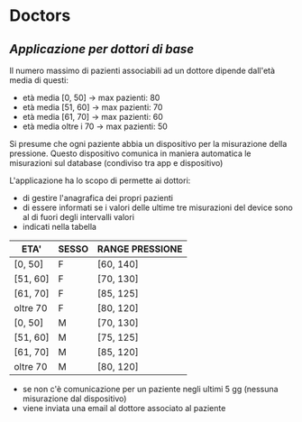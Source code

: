 # Doctors
## _Applicazione per dottori di base_

Il numero massimo di pazienti associabili ad un dottore dipende dall'età media di questi:
- età media [0, 50]    -> max pazienti: 80
- età media [51, 60]   -> max pazienti: 70
- età media [61, 70]   -> max pazienti: 60
- età media oltre i 70 -> max pazienti: 50

Si presume che ogni paziente abbia un dispositivo per la misurazione della pressione.
Questo dispositivo comunica in maniera automatica le misurazioni sul database (condiviso tra app e dispositivo)

L'applicazione ha lo scopo di permette ai dottori:
- di gestire l'anagrafica dei propri pazienti
- di essere informati se i valori delle ultime tre misurazioni del device sono al di fuori degli intervalli valori 
- indicati nella tabella

| ETA'     | SESSO | RANGE PRESSIONE |
|----------|-------|-----------------|
| [0, 50]  | F     | [60, 140]       |
| [51, 60] | F     | [70, 130]       |
| [61, 70] | F     | [85, 125]       |
| oltre 70 | F     | [80, 120]       |
| [0, 50]  | M     | [70, 130]       |
| [51, 60] | M     | [75, 125]       |
| [61, 70] | M     | [85, 120]       |
| oltre 70 | M     | [80, 120]       |

- se non c'è comunicazione per un paziente negli ultimi 5 gg (nessuna misurazione dal dispositivo) 
- viene inviata una email al dottore associato al paziente
